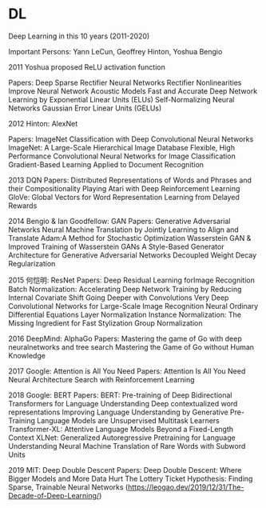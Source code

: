 # DL
Deep Learning in this 10 years (2011-2020)

Important Persons: Yann LeCun, Geoffrey Hinton, Yoshua Bengio

2011 Yoshua proposed ReLU activation function

Papers:
Deep Sparse Rectifier Neural Networks
Rectifier Nonlinearities Improve Neural Network Acoustic Models
Fast and Accurate Deep Network Learning by Exponential Linear Units (ELUs)
Self-Normalizing Neural Networks
Gaussian Error Linear Units (GELUs)

2012 Hinton: AlexNet

Papers:
ImageNet Classification with Deep Convolutional Neural Networks
ImageNet: A Large-Scale Hierarchical Image Database
Flexible, High Performance Convolutional Neural Networks for Image Classification
Gradient-Based Learning Applied to Document Recognition

2013 DQN
Papers:
Distributed Representations of Words and Phrases and their Compositionality
Playing Atari with Deep Reinforcement Learning
GloVe: Global Vectors for Word Representation
Learning from Delayed Rewards

2014 Bengio & Ian Goodfellow: GAN
Papers:
Generative Adversarial Networks
Neural Machine Translation by Jointly Learning to Align and Translate
Adam:A Method for Stochastic Optimization
Wasserstein GAN & Improved Training of Wasserstein GANs
A Style-Based Generator Architecture for Generative Adversarial Networks
Decoupled Weight Decay Regularization

2015 何恺明: ResNet
Papers:
Deep Residual Learning forImage Recognition 
Batch Normalization: Accelerating Deep Network Training by Reducing Internal Covariate Shift
Going Deeper with Convolutions
Very Deep Convolutional Networks for Large-Scale Image Recognition
Neural Ordinary Differential Equations
Layer Normalization
Instance Normalization: The Missing Ingredient for Fast Stylization
Group Normalization

2016 DeepMind: AlphaGo
Papers:
Mastering the game of Go with deep neuralnetworks and tree search
Mastering the Game of Go without Human Knowledge

2017 Google: Attention is All You Need
Papers:
Attention Is All You Need
Neural Architecture Search with Reinforcement Learning

2018 Google: BERT
Papers:
BERT: Pre-training of Deep Bidirectional Transformers for Language Understanding
Deep contextualized word representations
Improving Language Understanding by Generative Pre-Training
Language Models are Unsupervised Multitask Learners
Transformer-XL: Attentive Language Models Beyond a Fixed-Length Context
XLNet: Generalized Autoregressive Pretraining for Language Understanding
Neural Machine Translation of Rare Words with Subword Units

2019 MIT: Deep Double Descent
Papers:
Deep Double Descent: Where Bigger Models and More Data Hurt
The Lottery Ticket Hypothesis: Finding Sparse, Trainable Neural Networks (https://leogao.dev/2019/12/31/The-Decade-of-Deep-Learning/)
